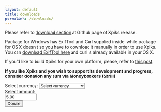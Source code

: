 ```yaml
---
layout: default
title: downloads
permalink: /downloads/
---
```


<article class="row">
<section class="small-12 large-8 columns page-content">

<p>
Please refer to <a href="https://github.com/Ribtoks/xpiks/releases/tag/v1.0-beta.1">download section</a> at Github page of Xpiks release.
</p>
<p>
Package for Windows has ExifTool and Curl supplied inside, while package for OS X doesn't so you have to download it manually in order to use Xpiks. You can <a href="http://owl.phy.queensu.ca/%7Ephil/exiftool/">download ExifTool here</a> and curl is already available in your OS X.
</p>
<p>
If you'd like to build Xpiks for your own platform, please, refer to <a href="{{site.url}}/blog/2014/building-xpiks-alone">this post</a>.
</p>
<p>
<strong>If you like Xpiks and you wish to support its development and progress, consider donation any sum via Moneybookers (Skrill)</strong>
</p>
<form action="https://www.moneybookers.com/app/payment.pl" method="post" target="_blank">
    <input type="hidden" name="pay_to_email" value="kushnirTV@gmail.com" />
    <input type="hidden" name="language" value="EN" />
    Select currency: <select name="currency" size="1" style="width: 150px">
    <option />Select currency<br />
    <option value="USD" />US dollar
    <option value="GBP" />GB pound
    <option value="EUR" />Euro
    <option value="JPY" />Yen
    <option value="CAD" />Canadian $
    <option value="AUD" />Australian $
    </select><br />
     Select amount:<br />
     <input type="text" name="amount" value="5.00" size="10" /><br />
    <input type="submit" value="Donate" />
    <input type="hidden" name="detail1_description" value="Donate to support Xpiks development" />
<input type="hidden" name="detail1_text" value="donate to support Xpiks development" />
    </form>
</section>
</article>